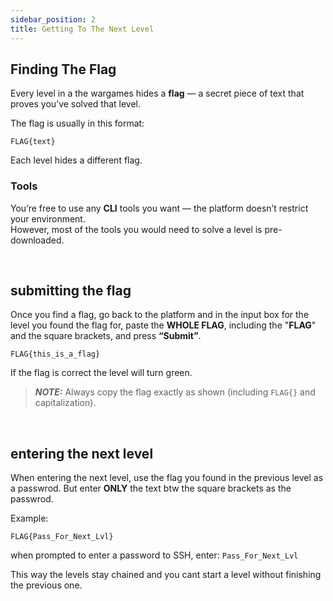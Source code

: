 ```yaml
---
sidebar_position: 2
title: Getting To The Next Level
---
```


## Finding The Flag
Every level in a the wargames hides a **flag** — a secret piece of text that proves you’ve solved that level.

The flag is usually in this format:  
```
FLAG{text}
```

Each level hides a different flag.


### Tools
You’re free to use any **CLI** tools you want — the platform doesn’t restrict your environment.  
However, most of the tools you would need to solve a level is pre-downloaded.   

<br/>

## submitting the flag
Once you find a flag, go back to the platform and in the input box for the level you found the flag for, paste the **WHOLE FLAG**, including the "**FLAG**" and the square brackets, and press **“Submit”**.


```
FLAG{this_is_a_flag}
```

If the flag is correct the level will turn green.

> **_NOTE:_**
Always copy the flag exactly as shown (including `FLAG{}` and capitalization).  

<br/>

## entering the next level
When entering the next level, use the flag you found in the previous level as a passwrod. But enter **ONLY** the text btw the square brackets as the passwrod.

Example:
```
FLAG{Pass_For_Next_Lvl}
```

when prompted to enter a password to SSH, enter: `Pass_For_Next_Lvl`

This way the levels stay chained and you cant start a level without finishing the previous one.